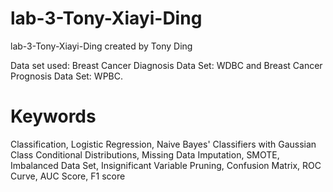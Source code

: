 # lab-3-Tony-Xiayi-Ding
lab-3-Tony-Xiayi-Ding created by Tony Ding

Data set used: Breast Cancer Diagnosis Data Set: WDBC and Breast Cancer Prognosis Data Set: WPBC.

# Keywords
Classification, Logistic Regression, Naive Bayes' Classifiers with Gaussian Class Conditional Distributions, Missing Data Imputation, SMOTE, Imbalanced Data Set, Insignificant Variable Pruning, Confusion Matrix, ROC Curve, AUC Score, F1 score 
